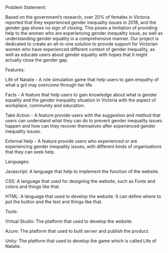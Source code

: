 Problem Statement:

Based on the government’s research, over 20% of females in Victoria reported that they experienced gender inequality issues in 2018, and the gender gap shows no sign of closing. This poses a limitation of providing help to the women who are experiencing gender inequality issue, as well as understanding gender equality in a comprehensive manner. Our project is dedicated to create an all-in-one solution to provide support for Victorian women who have experienced different context of gender inequality, as well as educate users about gender equality with hopes that it might actually close the gender gap.

Features:

Life of Natalie - A role simulation game that help users to gain empathy of what a gril may overcome through her life.

Facts - A feature that help users to gain knowledge about what is gender equality and the gender inequality situation in Victoria with the aspect of workplace, community and education.

Take Action - A feature provide users with the suggestion and method that users can understand what they can do to prevent gender inequality issues happen and how can they recover themselves after experienced gender inequality issues.

External Help - A feature provide users who experienced or are experiencing gender inequality issues, with different kinds of organisations that they can seek help.

Languages:

Javascript: A language that help to implement the function of the website.

CSS: A language that used for designing the website, such as Fonts and colors and things like that.

HTML: A language that used to develop the website. It can define where to put the button and the text and things like that.

Tools:

Virtual Studio: The platform that used to develop the website.

Azure: The platform that used to bulit server and publish the product.

Unity: The platform that used to develop the game which is called Life of Natalie. 
